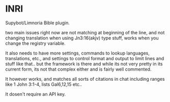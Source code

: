 # INRI
Supybot/Limnoria Bible plugin.

two main issues right now are not matching at beginning of the line, and not changing translation when using Jn3:16(akjv) type stuff, works when you change the registry variable. 

It also needs to have more settings, commands to lookup languages, translations, etc., and settings to control format and output to limit lines and stuff like that.. but the framework is there and while its not very pretty in its current form, its not that complex either and is fairly well commented.

It however works, and matches all sorts of citations in chat including ranges like 1 John 3:1-4, lists Gal6,12,15 etc.. 

It dosen't require an API key.
